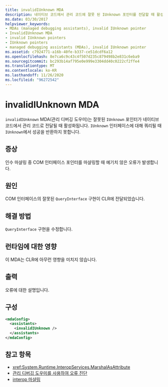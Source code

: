 ```yaml
---
title: invalidIUnknown MDA
description: 네이티브 코드에서 관리 코드에 잘못 된 IUnknown 포인터를 전달할 때 활성화 되는 invalidIUnknown MDA (관리 디버깅 도우미)를 검토 합니다.
ms.date: 03/30/2017
helpviewer_keywords:
- MDAs (managed debugging assistants), invalid IUnknown pointer
- InvalidIUnknown MDA
- invalid IUnknown pointers
- IUnknown pointers
- managed debugging assistants (MDAs), invalid IUnknown pointer
ms.assetid: c7924771-a16b-40fe-b337-ce51dcdf6a12
ms.openlocfilehash: 8e7ca6c9c43c4f507d235c879498b2e831c6eba9
ms.sourcegitcommit: bc293b14af795e0e999e3304dd40c0222cf2ffe4
ms.translationtype: MT
ms.contentlocale: ko-KR
ms.lasthandoff: 11/26/2020
ms.locfileid: "96272542"
---
```

# <a name="invalidiunknown-mda"></a>invalidIUnknown MDA

`invalidIUnknown` MDA(관리 디버깅 도우미)는 잘못된 `IUnknown` 포인터가 네이티브 코드에서 관리 코드로 전달될 때 활성화됩니다. `IUnknown` 인터페이스에 대해 쿼리될 때 `IUnknown`에서 성공을 반환하지 못합니다.  
  
## <a name="symptoms"></a>증상  

 인수 마샬링 중 COM 인터페이스 포인터를 마샬링할 때 예기치 않은 오류가 발생합니다.  
  
## <a name="cause"></a>원인  

 COM 인터페이스의 잘못된 `QueryInterface` 구현이 CLR에 전달되었습니다.  
  
## <a name="resolution"></a>해결 방법  

 `QueryInterface` 구현을 수정합니다.  
  
## <a name="effect-on-the-runtime"></a>런타임에 대한 영향  

 이 MDA는 CLR에 아무런 영향을 미치지 않습니다.  
  
## <a name="output"></a>출력  

 오류에 대한 설명입니다.  
  
## <a name="configuration"></a>구성  
  
```xml  
<mdaConfig>  
  <assistants>  
    <invalidIUnknown />  
  </assistants>  
</mdaConfig>  
```  
  
## <a name="see-also"></a>참고 항목

- <xref:System.Runtime.InteropServices.MarshalAsAttribute>
- [관리 디버깅 도우미를 사용하여 오류 진단](diagnosing-errors-with-managed-debugging-assistants.md)
- [interop 마샬링](../interop/interop-marshaling.md)
